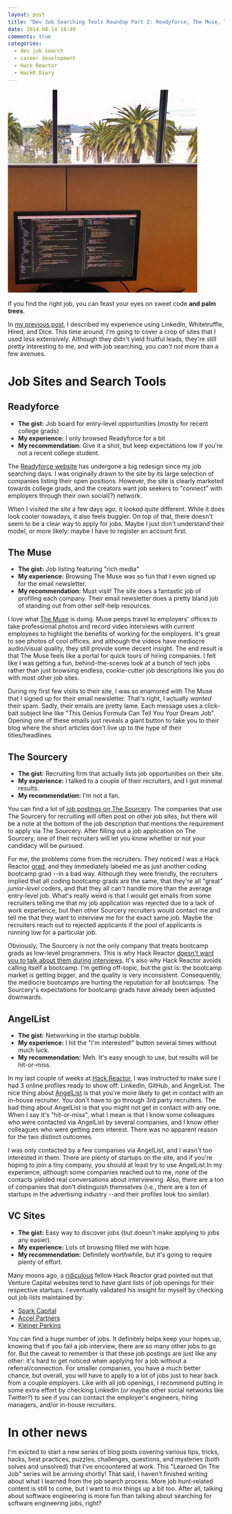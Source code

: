 ```yaml
---
layout: post
title: "Dev Job Searching Tools Roundup Part 2: Readyforce, The Muse, The Sourcery, AngelList, VC job listings"
date: 2014-08-14 18:49
comments: true
categories:
  - dev job search
  - career development
  - Hack Reactor
  - HackR Diary
---
```


![JavaScript and Palm Trees](/images/20140814/code_and_trees.jpg)

<p class="my-caption">If you find the right job, you can feast your eyes on sweet code <strong>and palm trees</strong>.</p>

In [my previous post](/blog/2014/06/28/dev-job-search-tools-part-1), I described my experience using LinkedIn, Whitetruffle, Hired, and Dice. This time around, I'm going to cover a crop of sites that I used less extensively. Although they didn't yield fruitful leads, they're still pretty interesting to me, and with job searching, you *can't not* more than a few avenues.

# Job Sites and Search Tools

## Readyforce
- **The gist:** Job board for entry-level opportunities (mostly for recent college grads)
- **My experience:** I only browsed Readyforce for a bit
- **My recommendation:** Give it a shot, but keep expectations low if you're not a recent college student.

The [Readyforce website](http://www.readyforce.com/) has undergone a big redesign since my job searching days. I was originally drawn to the site by its large selection of companies listing their open positions. However, the site is clearly marketed towards college grads, and the creators want job seekers to "connect" with employers through their own social(?) network.

When I visited the site a few days ago, it looked quite different. While it does look cooler nowadays, it also feels buggier. On top of that, there doesn't seem to be a clear way to apply for jobs. Maybe I just don't understand their model, or more likely: maybe I have to register an account first.

## The Muse
- **The gist:** Job listing featuring "rich media"
- **My experience:** Browsing The Muse was so fun that I even signed up for the email newsletter.
- **My recommendation:** Must visit! The site does a fantastic job of profiling each company. Their email newsletter does a pretty bland job of standing out from other self-help resources.

I love what [The Muse](https://www.themuse.com/) is doing. Muse peeps travel to employers' offices to take professional photos and record video interviews with current employees to highlight the benefits of working for the employers. It's great to see photos of cool offices, and although the videos have mediocre audio/visual quality, they still provide some decent insight. The end result is that The Muse feels like a portal for quick tours of hiring companies. I felt like I was getting a fun, behind-the-scenes look at a bunch of tech jobs rather than just browsing endless, cookie-cutter job descriptions like you do with most other job sites.

During my first few visits to their site, I was so enamored with The Muse that I signed up for their email newsletter. That's right, I actually *wanted* their spam. Sadly, their emails are pretty lame. Each message uses a click-bait subject line like "This Genius Formula Can Tell You Your Dream Job". Opening one of these emails just reveals a giant button to take you to their blog where the short articles don't live up to the hype of their titles/headlines.

## The Sourcery
- **The gist:** Recruiting firm that actually lists job opportunities on their site.
- **My experience:** I talked to a couple of their recruiters, and I got minimal results.
- **My recommendation:** I'm not a fan.

You can find a lot of [job postings on The Sourcery](http://www.thesourcery.com/job_seekers). The companies that use The Sourcery for recruiting will often post on other job sites, but there will be a note at the bottom of the job description that mentions the requirement to apply via The Sourcery. After filling out a job application on The Sourcery, one of their recruiters will let you know whether or not your candidacy will be pursued.

For me, the problems come from the recruiters. They noticed I was a Hack Reactor [grad](/blog/2014/05/11/hackr-diary-weeks-11-12-and-beyond/), and they immediately labeled me as just another coding bootcamp grad --in a bad way. Although they were friendly, the recruiters implied that all coding bootcamp grads are the same, that they're all "great" *junior-level* coders, and that they all can't handle more than the average entry-level job. What's really weird is that I would get emails from some recruiters telling me that my job application was rejected due to a lack of work experience, but then other Sourcery recruiters would contact me and tell me that they want to interview me for the exact same job. Maybe the recruiters reach out to rejected applicants if the pool of applicants is running low for a particular job.

Obviously, The Sourcery is not the only company that treats bootcamp grads as low-level programmers. This is why Hack Reactor [doesn't want you to talk about them during interviews](http://sympatheticvibration.com/hack-reaction-week-8-no-recognition/). It's also why Hack Reactor avoids calling itself a bootcamp. I'm getting off-topic, but the gist is: the bootcamp market is getting bigger, and the quality is very inconsistent. Consequently, the mediocre bootcamps are hurting the reputation for all bootcamps. The Sourcery's expectations for bootcamp grads have already been adjusted downwards.

## AngelList
- **The gist:** Networking in the startup bubble.
- **My experience:** I hit the "I'm interested!" button several times without much luck.
- **My recommendation:** Meh. It's easy enough to use, but results will be hit-or-miss.

In my last couple of weeks at [Hack Reactor](/blog/categories/hackr-diary/), I was instructed to make sure I had 3 online profiles ready to show off: LinkedIn, GitHub, and AngelList. The nice thing about [AngelList](http://angel.co) is that you're more likely to get in contact with an in-house recruiter. You don't have to go through 3rd party recruiters. The bad thing about AngelList is that you might not get in contact with any one. When I say it's "hit-or-miss", what I mean is that I know some colleagues who were contacted via AngelList by several companies, and I know other colleagues who were getting zero interest. There was no apparent reason for the two distinct outcomes.

I was only contacted by a few companies via AngelList, and I wasn't too interested in them. There are plenty of startups on the site, and if you're hoping to join a tiny company, you should at least try to use AngelList.In my experience, although some companies reached out to me, none of the contacts yielded real conversations about interviewing. Also, there are a ton of companies that don't distinguish themselves (i.e., there are a ton of startups in the advertising industry --and their profiles look too similar).

## VC Sites
- **The gist:** Easy way to discover jobs (but doesn't make applying to jobs any easier).
- **My experience:** Lots of browsing filled me with hope.
- **My recommendation:** Definitely worthwhile, but it's going to require plenty of effort.

Many moons ago, a [ridiculous](https://github.com/Ken123777/megatwillions) fellow Hack Reactor grad pointed out that Venture Capital websites tend to have giant lists of job openings for their respective startups. I eventually validated his insight for myself by checking out job lists maintained by:

- [Spark Capital](http://www.sparkcapital.com/jobs/)
- [Accel Partners](http://careers.accel.com/careers_home.php)
- [Kleiner Perkins](http://www.kpcb.com/careers)

You can find a huge number of jobs. It definitely helps keep your hopes up, knowing that if you fail a job interview, there are so many other jobs to go for. But the caveat to remember is that these job postings are just like any other: it's hard to get noticed when applying for a job without a referral/connection. For smaller companies, you have a much better chance, but overall, you will have to apply to a lot of jobs just to hear back from a couple employers. Like with all job openings, I recommend putting in some extra effort by checking LinkedIn (or maybe other social networks like Twitter?) to see if you can contact the employer's engineers, hiring managers, and/or in-house recruiters.

# In other news
I'm exicted to start a new series of blog posts covering various tips, tricks, hacks, best practices, puzzles, challenges, questions, and mysteries (both solves and unsolved) that I've encountered at work. This "Learned On The Job" series will be arriving shortly! That said, I haven't finished writing about what I learned from the job search process. More job hunt-related content is still to come, but I want to mix things up a bit too. After all, talking about software engineering is more fun than talking about searching for software engineering jobs, right?
